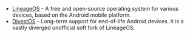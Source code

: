 -   [LineageOS](https://lineageos.org/) - A free and open-source operating system for various devices, based on the Android mobile platform.
-   [DivestOS](https://divestos.org/) - Long-term support for end-of-life Android devices. It is a vastly diverged unofficial soft fork of LineageOS.
